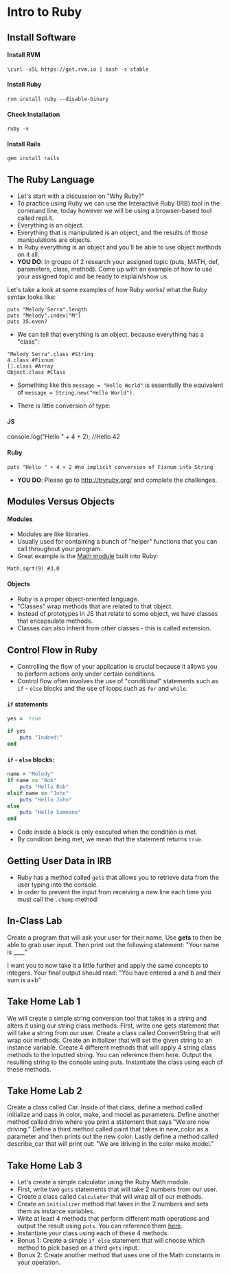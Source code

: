 # Intro to Ruby

## Install Software

#### Install RVM

`\curl -sSL https://get.rvm.io | bash -s stable`

#### Install Ruby

`rvm install ruby --disable-binary`

#### Check Installation

`ruby -v`

#### Install Rails

`gem install rails`

## The Ruby Language

- Let's start with a discussion on "Why Ruby?"
- To practice using Ruby we can use the Interactive Ruby (IRB) tool in the command line, today however we will be using a browser-based tool called repl.it.
- Everything is an object.
- Everything that is manipulated is an object, and the results of those manipulations are objects.
- In Ruby everything is an object and you'll be able to use object methods on it all.
- **YOU DO**: In groups of 2 research your assigned topic (puts, MATH, def, parameters, class, method). Come up with an example of how to use your assigned topic and be ready to explain/show us.  

Let's take a look at some examples of how Ruby works/ what the Ruby syntax looks like:

```
puts "Melody Serra".length
puts "Melody".index("M")
puts 35.even?
```

- We can tell that everything is an object, because everything has a "class":

```
"Melody Serra".class #String
4.class #Fixnum
[].class #Array
Object.class #Class
```

- Something like this `message = "Hello World"` is essentially the equivalent of `message = String.new("Hello World")`.

- There is little conversion of type:

#### JS

console.log("Hello " + 4 + 2); //Hello 42

#### Ruby
```
puts "Hello " + 4 + 2 #no implicit conversion of Fixnum into String
```

- **YOU DO**: Please go to http://tryruby.org/ and complete the challenges.

## Modules Versus Objects

#### Modules
- Modules are like libraries.
- Usually used for containing a bunch of "helper" functions that you can call throughout your program.
- Great example is the [Math module](http://www.ruby-doc.org/core-2.1.4/Math.html) built into Ruby:

```
Math.sqrt(9) #3.0
```

#### Objects
- Ruby is a proper object-oriented language.
- "Classes" wrap methods that are related to that object.
- Instead of prototypes in JS that relate to some object, we have classes that encapsulate methods.
- Classes can also inherit from other classes - this is called extension.

## Control Flow in Ruby
- Controlling the flow of your application is crucial because it allows you to perform actions only under certain conditions.
- Control flow often involves the use of "conditional" statements such as `if` - `else` blocks and the use of loops such as `for` and `while`.

#### `if` statements

```ruby
yes =  true

if yes
	puts "Indeed!"
end
```

#### `if` - `else` blocks:

```ruby
name = "Melody"
if name == "Bob"
	puts "Hello Bob"
elsif name == "John"
	puts "Hello John"
else
	puts "Hello Someone"
end
```

- Code inside a block is only executed when the condition is met.
- By condition being met, we mean that the statement returns `true`.

## Getting User Data in IRB
- Ruby has a method called `gets` that allows you to retrieve data from the user typing into the console.
- In order to prevent the input from receiving a new line each time you must call the `.chomp` method:

## In-Class Lab

Create a program that will ask your user for their name. Use **gets** to then be able to grab user input. Then print out the following statement: "Your name is ____"

I want you to now take it a little further and apply the same concepts to integers. Your final output should read: "You have entered a and b and their sum is a+b"

## Take Home Lab 1

We will create a simple string conversion tool that takes in a string and alters it using our string class methods.
First, write one gets statement that will take a string from our user.
Create a class called ConvertString that will wrap our methods.
Create an initializer that will set the given string to an instance variable.
Create 4 different methods that will apply 4 string class methods to the inputted string. You can reference them here.
Output the resulting string to the console using puts.
Instantiate the class using each of these methods.

## Take Home Lab 2

Create a class called Car. Inside of that class, define a method called initialize and pass in color, make, and model as parameters. Define another method called drive where you print a statement that says "We are now driving." Define a third method called paint that takes in new_color as a parameter and then prints out the new color. Lastly define a method called describe_car that will print out: "We are driving in the color make model."

## Take Home Lab 3
- Let's create a simple calculator using the Ruby Math module.
- First, write two `gets` statements that will take 2 numbers from our user.
- Create a class called `Calculator` that will wrap all of our methods.
- Create an `initializer` method that takes in the 2 numbers and sets them as instance variables.
- Write at least 4 methods that perform different math operations and output the result using `puts`. You can reference them [here](http://www.ruby-doc.org/core-2.1.4/Math.html).
- Instantiate your class using each of these 4 methods.
- Bonus 1: Create a simple `if else` statement that will choose which method to pick based on a third `gets` input.
- Bonus 2: Create another method that uses one of the Math constants in your operation.
